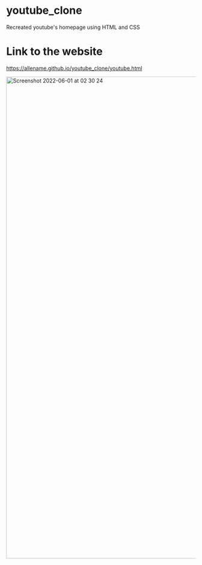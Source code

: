 # youtube_clone
Recreated youtube's homepage using HTML and CSS


# Link to the website
https://allename.github.io/youtube_clone/youtube.html




<img width="1280" alt="Screenshot 2022-06-01 at 02 30 24" src="https://user-images.githubusercontent.com/61892728/171310068-c7359dbd-45bf-49e7-94e0-756363bc7158.png">
